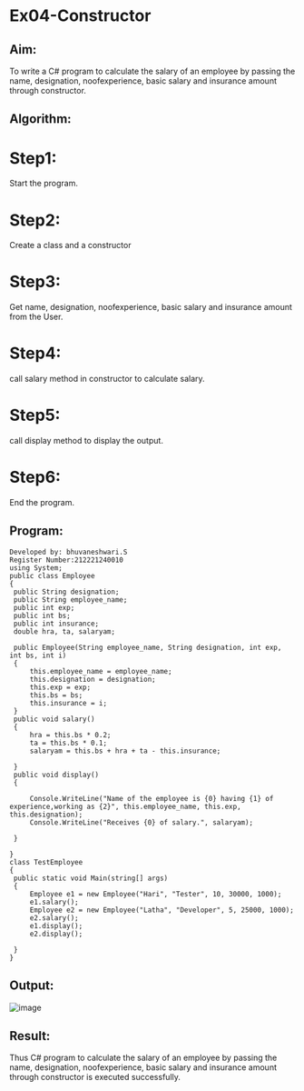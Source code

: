 # Ex04-Constructor
## Aim:
 To write a C# program to calculate the salary of an employee by passing the name, designation, noofexperience, basic salary and insurance amount through constructor.
 
 ## Algorithm:
 # Step1:
  Start the program.

# Step2:
Create a class and a constructor

# Step3:
Get name, designation, noofexperience, basic salary and insurance amount from the User.

# Step4:
call salary method in constructor to calculate salary.

# Step5:
call display method to display the output.

# Step6:
End the program.

## Program:
```
Developed by: bhuvaneshwari.S
Register Number:212221240010
using System;
public class Employee
{
 public String designation;
 public String employee_name;
 public int exp;
 public int bs;
 public int insurance;
 double hra, ta, salaryam;

 public Employee(String employee_name, String designation, int exp, int bs, int i)
 {
     this.employee_name = employee_name;
     this.designation = designation;
     this.exp = exp;
     this.bs = bs;
     this.insurance = i;
 }
 public void salary()
 {
     hra = this.bs * 0.2;
     ta = this.bs * 0.1;
     salaryam = this.bs + hra + ta - this.insurance;

 }
 public void display()
 {

     Console.WriteLine("Name of the employee is {0} having {1} of experience,working as {2}", this.employee_name, this.exp, this.designation);
     Console.WriteLine("Receives {0} of salary.", salaryam);

 }

}
class TestEmployee
{
 public static void Main(string[] args)
 {
     Employee e1 = new Employee("Hari", "Tester", 10, 30000, 1000);
     e1.salary();
     Employee e2 = new Employee("Latha", "Developer", 5, 25000, 1000);
     e2.salary();
     e1.display();
     e2.display();

 }
}
```
 
 ## Output:
 ![image](https://github.com/Bhuvaneshwari-2003/Ex04-Constructor/assets/94828604/6df1c7f7-299c-4b00-93b5-e4093aa6b92d)

 
 ## Result:
 Thus C# program to calculate the salary of an employee by passing the name, designation, noofexperience, basic salary and insurance amount through constructor is executed successfully.
